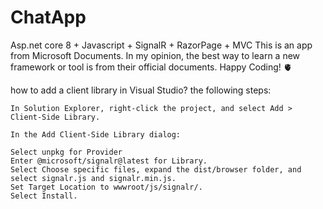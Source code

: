 # ChatApp
Asp.net core 8 + Javascript + SignalR + RazorPage + MVC
This is an app from Microsoft Documents. In my opinion, the best way to learn a new framework or tool is from their official documents.
Happy Coding! 🫀

how to add a client library in Visual Studio? the following steps:
```
In Solution Explorer, right-click the project, and select Add > Client-Side Library.

In the Add Client-Side Library dialog:

Select unpkg for Provider
Enter @microsoft/signalr@latest for Library.
Select Choose specific files, expand the dist/browser folder, and select signalr.js and signalr.min.js.
Set Target Location to wwwroot/js/signalr/.
Select Install.
```
